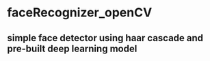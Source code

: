 # faceRecognizer_openCV

## simple face detector using haar cascade and pre-built deep learning model
